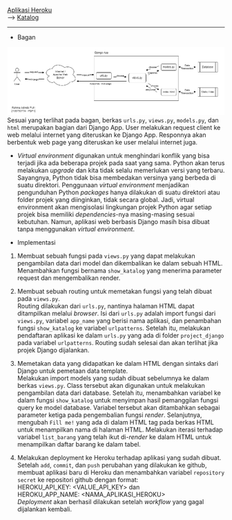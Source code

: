 [Aplikasi Heroku](https://katalog-pbp.herokuapp.com/) <br>
--> [Katalog](https://katalog-pbp.herokuapp.com/katalog/)
 <hr>
 
- Bagan

![Bagan](https://github.com/rahmaadnda/tugas-pbp/blob/main/Tugas%202%20PBP%20-%20Bagan.png)
Sesuai yang terlihat pada bagan, berkas ```urls.py```, ```views.py```, ```models.py```, dan ```html``` merupakan bagian dari Django App. User melakukan request client ke web melalui internet yang diteruskan ke Django App. Responnya akan berbentuk web page yang diteruskan ke user melalui internet juga.

- _Virtual environment_ digunakan untuk menghindari konflik yang bisa terjadi jika ada beberapa projek pada saat yang sama. Python akan terus melakukan _upgrade_ dan kita tidak selalu memerlukan versi yang terbaru. Sayangnya, Python tidak bisa membedakan versinya yang berbeda di suatu direktori. Penggunaan _virtual environment_ menjadikan pengunduhan Python _packages_ hanya dilakukan di suatu direktori atau folder projek yang diinginkan, tidak secara global. Jadi, virtual environment akan mengisolasi lingkungan projek Python agar setiap projek bisa memiliki _dependencies_-nya masing-masing sesuai kebutuhan. Namun, aplikasi web berbasis Django masih bisa dibuat tanpa menggunakan _virtual environment_. 

- Implementasi
1. Membuat sebuah fungsi pada ```views.py``` yang dapat melakukan pengambilan data dari model dan dikembalikan ke dalam sebuah HTML. <br>
Menambahkan fungsi bernama ```show_katalog``` yang menerima parameter request dan mengembalikan render.

2. Membuat sebuah routing untuk memetakan fungsi yang telah dibuat pada ```views.py```. <br>
Routing dilakukan dari ```urls.py```, nantinya halaman HTML dapat ditampilkan melalui _browser_. Isi dari ```urls.py``` adalah import fungsi dari ```views.py```, variabel ```app_name``` yang berisi nama aplikasi, dan penambahan fungsi ```show_katalog``` ke variabel ```urlpatterns```.
Setelah itu, melakukan pendaftaran aplikasi ke dalam ```urls.py``` yang ada di folder ```project_django``` pada variabel ```urlpatterns```. Routing sudah selesai dan akan terlihat jika projek Django dijalankan.

3. Memetakan data yang didapatkan ke dalam HTML dengan sintaks dari Django untuk pemetaan data template. <br>
Melakukan import models yang sudah dibuat sebelumnya ke dalam berkas ```views.py```. Class tersebut akan digunakan untuk melakukan pengambilan data dari database. Setelah itu, menambahkan variabel ke dalam fungsi ```show_katalog``` untuk menyimpan hasil pemanggilan fungsi query ke model database. Variabel tersebut akan ditambahkan sebagai parameter ketiga pada pengembalian fungsi _render_. Selanjutnya, mengubah ```Fill me!``` yang ada di dalam HTML tag pada berkas HTML untuk menampilkan nama di halaman HTML. Melakukan iterasi terhadap variabel ```list_barang``` yang telah ikut di-_render_ ke dalam HTML untuk menampilkan daftar barang ke dalam tabel.

4. Melakukan deployment ke Heroku terhadap aplikasi yang sudah dibuat. <br>
Setelah ```add```, ```commit```, dan ```push``` perubahan yang dilakukan ke github, membuat aplikasi baru di Heroku dan menambahkan variabel ```repository secret``` ke repositori github dengan format: <br>
HEROKU_API_KEY: <VALUE_API_KEY> dan <br>
HEROKU_APP_NAME: <NAMA_APLIKASI_HEROKU> <br>
_Deployment_ akan berhasil dilakukan setelah _workflow_ yang gagal dijalankan kembali.
